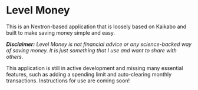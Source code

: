 # Level Money

This is an Nextron-based application that is loosely based on Kaikabo and built to make saving money simple and easy.

_**Disclaimer:** Level Money is not financial advice or any science-backed way of saving money. It is just something that I use and want to share with others._

This application is still in active development and missing many essential features, such as adding a spending limit and auto-clearing monthly transactions. Instructions for use are coming soon!
